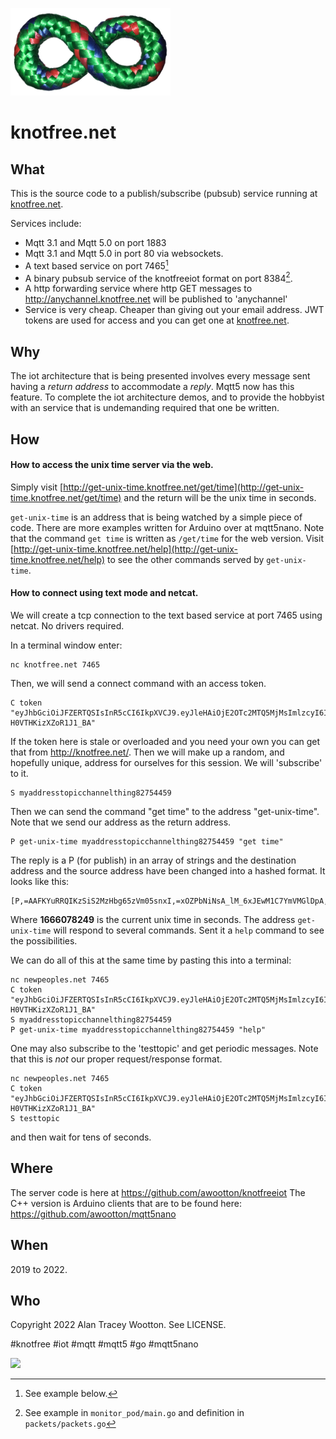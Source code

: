 
![knotfree knot](/knotfreeknot256cropped.png)
 # knotfree.net

## What

This is the source code to a publish/subscribe (pubsub) service running at [knotfree.net](https://knotfree.net).

Services include:
- Mqtt 3.1 and Mqtt 5.0 on port 1883
- Mqtt 3.1 and Mqtt 5.0 in port 80 via websockets.
- A text based service on port 7465[^1]
- A binary pubsub service of the knotfreeiot format on port 8384[^2].
- A http forwarding service where http GET messages to http://anychannel.knotfree.net will be published to 'anychannel'
- Service is very cheap. Cheaper than giving out your email address. JWT tokens are used for access and you can get one at [knotfree.net](https://knotfree.net). 

[^1]: See example below.

[^2]: See example in ```monitor_pod/main.go``` and definition in ```packets/packets.go```

## Why

The iot architecture that is being presented involves every message sent having a *return address* to accommodate a *reply*. Mqtt5 now has this feature. To complete the iot architecture demos, and to provide the hobbyist with an service that is undemanding required that one be written. 

## How

#### How to access the unix time server via the web.

Simply visit [http://get-unix-time.knotfree.net/get/time](http://get-unix-time.knotfree.net/get/time) and the return will be the unix time in seconds. 

```get-unix-time``` is an address that is being watched by a simple piece of code. There are more examples written for Arduino over at mqtt5nano. Note that the command ```get time``` is written as ```/get/time``` for the web version. Visit [http://get-unix-time.knotfree.net/help](http://get-unix-time.knotfree.net/help) to see the other commands served by ```get-unix-time```.


#### How to connect using text mode and netcat.

We will create a tcp connection to the text based service at port 7465 using netcat. No drivers required.

In a terminal window enter:
```
nc knotfree.net 7465
```
Then, we will send a connect command with an access token.
```
C token "eyJhbGciOiJFZERTQSIsInR5cCI6IkpXVCJ9.eyJleHAiOjE2OTc2MTQ5MjMsImlzcyI6Il85c2giLCJqdGkiOiJJc2dLamd1RmdfVjNzaVVIYWQ3MFNyVlMiLCJpbiI6MTAyNCwib3V0IjoxMDI0LCJzdSI6MjAsImNvIjoyMCwidXJsIjoia25vdGZyZWUubmV0In0.9N6kW6QK4ZUk9129uzJDnU1jSrX6XTcHthsQZiAFL7nwfzRNNEqOWeZgjKlL7ekcHMF-H0VTHKizXZoR1J1_BA"
```
If the token here is stale or overloaded and you need your own you can get that from http://knotfree.net/.
Then we will make up a random, and hopefully unique, address for ourselves for this session. We will 'subscribe' to it.
```
S myaddresstopicchannelthing82754459
```
Then we can send the command "get time" to the address "get-unix-time". Note that we send our address as the return address.
```
P get-unix-time myaddresstopicchannelthing82754459 "get time"
```
The reply is a P (for publish) in an array of strings and the destination address and the source address have been changed into a hashed format. It looks like this:
```
[P,=AAFKYuRRQIKzSiS2MzHbg65zVm05snxI,=xOZPbNiNsA_lM_6xJEwM1C7YmVMGlDpA,1666078249]
```
Where **1666078249** is the current unix time in seconds. 
The address ```get-unix-time``` will respond to several commands. Sent it a ```help``` command to see the possibilities.

We can do all of this at the same time by pasting this into a terminal:
```
nc newpeoples.net 7465
C token "eyJhbGciOiJFZERTQSIsInR5cCI6IkpXVCJ9.eyJleHAiOjE2OTc2MTQ5MjMsImlzcyI6Il85c2giLCJqdGkiOiJJc2dLamd1RmdfVjNzaVVIYWQ3MFNyVlMiLCJpbiI6MTAyNCwib3V0IjoxMDI0LCJzdSI6MjAsImNvIjoyMCwidXJsIjoia25vdGZyZWUubmV0In0.9N6kW6QK4ZUk9129uzJDnU1jSrX6XTcHthsQZiAFL7nwfzRNNEqOWeZgjKlL7ekcHMF-H0VTHKizXZoR1J1_BA"
S myaddresstopicchannelthing82754459
P get-unix-time myaddresstopicchannelthing82754459 "help"
```
One may also subscribe to the 'testtopic' and get periodic messages. Note that this is *not* our proper request/response format.
```
nc newpeoples.net 7465
C token "eyJhbGciOiJFZERTQSIsInR5cCI6IkpXVCJ9.eyJleHAiOjE2OTc2MTQ5MjMsImlzcyI6Il85c2giLCJqdGkiOiJJc2dLamd1RmdfVjNzaVVIYWQ3MFNyVlMiLCJpbiI6MTAyNCwib3V0IjoxMDI0LCJzdSI6MjAsImNvIjoyMCwidXJsIjoia25vdGZyZWUubmV0In0.9N6kW6QK4ZUk9129uzJDnU1jSrX6XTcHthsQZiAFL7nwfzRNNEqOWeZgjKlL7ekcHMF-H0VTHKizXZoR1J1_BA"
S testtopic
```
and then wait for tens of seconds. 

## Where

The server code is here at https://github.com/awootton/knotfreeiot
The C++ version is Arduino clients that are to be found here: https://github.com/awootton/mqtt5nano

## When

2019 to 2022.

## Who 

Copyright 2022 Alan Tracey Wootton. See LICENSE.

#knotfree #iot #mqtt #mqtt5 #go #mqtt5nano

![](https://github.com/awootton/knotfreeiot/workflows/Go/badge.svg)
